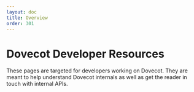 ```yaml
---
layout: doc
title: Overview
order: 301
---
```


# Dovecot Developer Resources

These pages are targeted for developers working on Dovecot. They are meant to
help understand Dovecot internals as well as get the reader in touch with
internal APIs.
